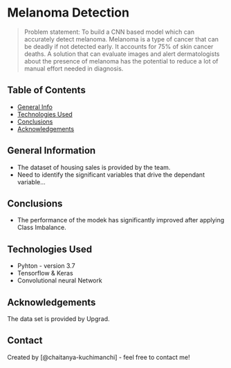 # Melanoma Detection
> Problem statement: To build a CNN based model which can accurately detect melanoma. Melanoma is a type of cancer that can be deadly if not detected early. It accounts for 75% of skin cancer deaths. A solution that can evaluate images and alert dermatologists about the presence of melanoma has the potential to reduce a lot of manual effort needed in diagnosis.


## Table of Contents
* [General Info](#general-information)
* [Technologies Used](#technologies-used)
* [Conclusions](#conclusions)
* [Acknowledgements](#acknowledgements)

<!-- You can include any other section that is pertinent to your problem -->

## General Information
- The dataset of housing sales is provided by the team.
- Need to identify the significant variables that drive the dependant variable...

<!-- You don't have to answer all the questions - just the ones relevant to your project. -->

## Conclusions
- The performance of the modek has significantly improved after applying Class Imbalance.


<!-- You don't have to answer all the questions - just the ones relevant to your project. -->


## Technologies Used
- Pyhton - version 3.7
- Tensorflow & Keras
- Convolutional neural Network

<!-- As the libraries versions keep on changing, it is recommended to mention the version of library used in this project -->

## Acknowledgements
The data set is provided by Upgrad.


## Contact
Created by [@chaitanya-kuchimanchi] - feel free to contact me!


<!-- Optional -->
<!-- ## License -->
<!-- This project is open source and available under the [... License](). -->

<!-- You don't have to include all sections - just the one's relevant to your project -->